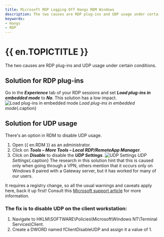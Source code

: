 ```yaml
---
title: Microsoft RDP Logging Off Hangs RDM Windows
description: The two causes are RDP plug-ins and UDP usage under certain conditions.
keywords:
- Hangs
- RDP
---
```

# {{ en.TOPICTITLE }} 
The two causes are RDP plug-ins and UDP usage under certain conditions. 
## Solution for RDP plug-ins 
Go in the ***Experience*** tab of your RDP sessions and set ***Load plug-ins in embedded mode*** to ***No***. This solution has a low impact. 
![Load plug-ins in embedded mode](/img/en/kb/KB4054.png) 
*Load plug-ins in embedded mode*{.caption}
## Solution for UDP usage 
There&apos;s an option in RDM to disable UDP usage. 
1. Open {{ en.RDM }} as an administrator. 
1. Click on ***Tools – More Tools – Local RDP/RemoteApp Manager***. 
1. Click on ***Disable*** to disable the ***UDP Settings***. 
![UDP Settings](/img/en/kb/KB4055.png) 
*UDP Settings*{.caption}
The research in this solution hint that this is caused only when going through a VPN, others mention that it occurs only on Windows 8 paired with a Gateway server, but it has worked for many of our users. 

It requires a registry change, so all the usual warnings and caveats apply here, back it up first! Consult this [Microsoft support article](https://support.microsoft.com/en-us/help/256986/windows-registry-information-for-advanced-users) for more information. 
### The fix is to disable UDP on the client workstation: 
1. Navigate to HKLM\SOFTWARE\Policies\Microsoft\Windows NT\Terminal Services\Client. 
1. Create a DWORD named fClientDisableUDP and assign it a value of 1. 

